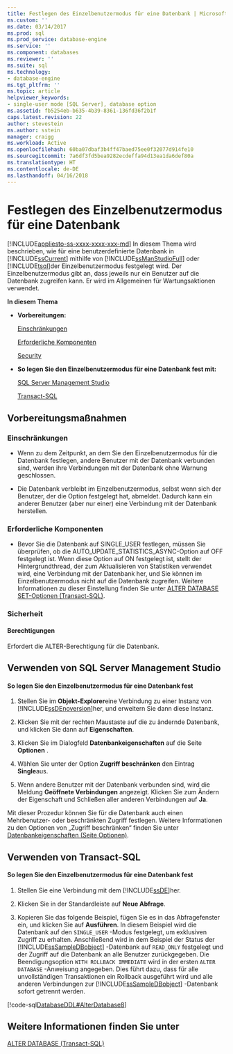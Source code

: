 ```yaml
---
title: Festlegen des Einzelbenutzermodus für eine Datenbank | Microsoft-Dokumentation
ms.custom: ''
ms.date: 03/14/2017
ms.prod: sql
ms.prod_service: database-engine
ms.service: ''
ms.component: databases
ms.reviewer: ''
ms.suite: sql
ms.technology:
- database-engine
ms.tgt_pltfrm: ''
ms.topic: article
helpviewer_keywords:
- single-user mode [SQL Server], database option
ms.assetid: fb5254eb-b635-4b39-8361-136fd36f2b1f
caps.latest.revision: 22
author: stevestein
ms.author: sstein
manager: craigg
ms.workload: Active
ms.openlocfilehash: 60ba07dbaf3b4ff47baed75ee0f32077d914fe10
ms.sourcegitcommit: 7a6df3fd5bea9282ecdeffa94d13ea1da6def80a
ms.translationtype: HT
ms.contentlocale: de-DE
ms.lasthandoff: 04/16/2018
---
```

# <a name="set-a-database-to-single-user-mode"></a>Festlegen des Einzelbenutzermodus für eine Datenbank
[!INCLUDE[appliesto-ss-xxxx-xxxx-xxx-md](../../includes/appliesto-ss-xxxx-xxxx-xxx-md.md)]
  In diesem Thema wird beschrieben, wie für eine benutzerdefinierte Datenbank in [!INCLUDE[ssCurrent](../../includes/sscurrent-md.md)] mithilfe von [!INCLUDE[ssManStudioFull](../../includes/ssmanstudiofull-md.md)] oder [!INCLUDE[tsql](../../includes/tsql-md.md)]der Einzelbenutzermodus festgelegt wird. Der Einzelbenutzermodus gibt an, dass jeweils nur ein Benutzer auf die Datenbank zugreifen kann. Er wird im Allgemeinen für Wartungsaktionen verwendet.  
  
 **In diesem Thema**  
  
-   **Vorbereitungen:**  
  
     [Einschränkungen](#Restrictions)  
  
     [Erforderliche Komponenten](#Prerequisites)  
  
     [Security](#Security)  
  
-   **So legen Sie den Einzelbenutzermodus für eine Datenbank fest mit:**  
  
     [SQL Server Management Studio](#SSMSProcedure)  
  
     [Transact-SQL](#TsqlProcedure)  
  
##  <a name="BeforeYouBegin"></a> Vorbereitungsmaßnahmen  
  
###  <a name="Restrictions"></a> Einschränkungen  
  
-   Wenn zu dem Zeitpunkt, an dem Sie den Einzelbenutzermodus für die Datenbank festlegen, andere Benutzer mit der Datenbank verbunden sind, werden ihre Verbindungen mit der Datenbank ohne Warnung geschlossen.  
  
-   Die Datenbank verbleibt im Einzelbenutzermodus, selbst wenn sich der Benutzer, der die Option festgelegt hat, abmeldet. Dadurch kann ein anderer Benutzer (aber nur einer) eine Verbindung mit der Datenbank herstellen.  
  
###  <a name="Prerequisites"></a> Erforderliche Komponenten  
  
-   Bevor Sie die Datenbank auf SINGLE_USER festlegen, müssen Sie überprüfen, ob die AUTO_UPDATE_STATISTICS_ASYNC-Option auf OFF festgelegt ist. Wenn diese Option auf ON festgelegt ist, stellt der Hintergrundthread, der zum Aktualisieren von Statistiken verwendet wird, eine Verbindung mit der Datenbank her, und Sie können im Einzelbenutzermodus nicht auf die Datenbank zugreifen. Weitere Informationen zu dieser Einstellung finden Sie unter [ALTER DATABASE SET-Optionen &#40;Transact-SQL&#41;](../../t-sql/statements/alter-database-transact-sql-set-options.md).  
  
###  <a name="Security"></a> Sicherheit  
  
####  <a name="Permissions"></a> Berechtigungen  
 Erfordert die ALTER-Berechtigung für die Datenbank.  
  
##  <a name="SSMSProcedure"></a> Verwenden von SQL Server Management Studio  
  
#### <a name="to-set-a-database-to-single-user-mode"></a>So legen Sie den Einzelbenutzermodus für eine Datenbank fest  
  
1.  Stellen Sie im **Objekt-Explorer**eine Verbindung zu einer Instanz von [!INCLUDE[ssDEnoversion](../../includes/ssdenoversion-md.md)]her, und erweitern Sie dann diese Instanz.  
  
2.  Klicken Sie mit der rechten Maustaste auf die zu ändernde Datenbank, und klicken Sie dann auf **Eigenschaften**.  
  
3.  Klicken Sie im Dialogfeld **Datenbankeigenschaften** auf die Seite **Optionen** .  
  
4.  Wählen Sie unter der Option **Zugriff beschränken** den Eintrag **Single**aus.  
  
5.  Wenn andere Benutzer mit der Datenbank verbunden sind, wird die Meldung **Geöffnete Verbindungen** angezeigt. Klicken Sie zum Ändern der Eigenschaft und Schließen aller anderen Verbindungen auf **Ja**.  
  
 Mit dieser Prozedur können Sie für die Datenbank auch einen Mehrbenutzer- oder beschränkten Zugriff festlegen. Weitere Informationen zu den Optionen von „Zugriff beschränken“ finden Sie unter [Datenbankeigenschaften &#40;Seite Optionen&#41;](../../relational-databases/databases/database-properties-options-page.md).  
  
##  <a name="TsqlProcedure"></a> Verwenden von Transact-SQL  
  
#### <a name="to-set-a-database-to-single-user-mode"></a>So legen Sie den Einzelbenutzermodus für eine Datenbank fest  
  
1.  Stellen Sie eine Verbindung mit dem [!INCLUDE[ssDE](../../includes/ssde-md.md)]her.  
  
2.  Klicken Sie in der Standardleiste auf **Neue Abfrage**.  
  
3.  Kopieren Sie das folgende Beispiel, fügen Sie es in das Abfragefenster ein, und klicken Sie auf **Ausführen**. In diesem Beispiel wird die Datenbank auf den `SINGLE_USER` -Modus festgelegt, um exklusiven Zugriff zu erhalten. Anschließend wird in dem Beispiel der Status der [!INCLUDE[ssSampleDBobject](../../includes/sssampledbobject-md.md)] -Datenbank auf `READ_ONLY` festgelegt und der Zugriff auf die Datenbank an alle Benutzer zurückgegeben. Die Beendigungsoption `WITH ROLLBACK IMMEDIATE` wird in der ersten `ALTER DATABASE` -Anweisung angegeben. Dies führt dazu, dass für alle unvollständigen Transaktionen ein Rollback ausgeführt wird und alle anderen Verbindungen zur [!INCLUDE[ssSampleDBobject](../../includes/sssampledbobject-md.md)] -Datenbank sofort getrennt werden.  
  
 [!code-sql[DatabaseDDL#AlterDatabase8](../../relational-databases/databases/codesnippet/tsql/set-a-database-to-single_1.sql)]  
  
## <a name="see-also"></a>Weitere Informationen finden Sie unter  
 [ALTER DATABASE &#40;Transact-SQL&#41;](../../t-sql/statements/alter-database-transact-sql.md)  
  
  
